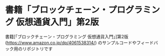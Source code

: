 # 書籍「ブロックチェーン・プログラミング 仮想通貨入門」第2版
書籍[「ブロックチェーン・プログラミング 仮想通貨入門」]第2版 (https://www.amazon.co.jp/dp/4061538314/) のサンプルコードやフィードバック用のリポジトリです

